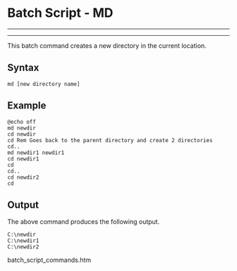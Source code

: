 # Batch Script - MD

---



---

This batch command creates a new directory in the current location.

## Syntax

```
md [new directory name]
```

## Example

```
@echo off 
md newdir 
cd newdir 
cd Rem Goes back to the parent directory and create 2 directories 
cd.. 
md newdir1 newdir1 
cd newdir1 
cd 
cd.. 
cd newdir2 
cd
```

## Output

The above command produces the following output.

```
C:\newdir 
C:\newdir1 
C:\newdir2
```

batch\_script\_commands.htm


